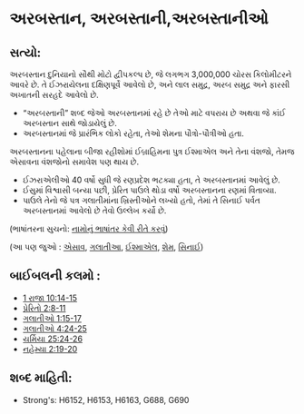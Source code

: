 # અરબસ્તાન, અરબસ્તાની,અરબસ્તાનીઓ 

## સત્યો: 

અરબસ્તાન દુનિયાનો સૌથી મોટો દ્વીપકલ્પ છે, જે લગભગ 3,000,000 ચોરસ કિલોમીટરને આવરે છે.
તે ઈઝરાયેલના દક્ષિણપૂર્વે આવેલો છે, અને લાલ સમુદ્ર, અરબ સમુદ્ર અને ફારસી અખાતની સરહદે આવેલો છે.

* “અરબસ્તાની” શબ્દ જેઓ અરબસ્તાનમાં રહે છે તેઓ માટે વપરાય છે અથવા જે કાંઈ અરબસ્તાન સાથે જોડાયેલું છે.
* અરબસ્તાનમાં જે પ્રારંભિક લોકો રહેતા, તેઓ શેમના પૌત્રો-પૌત્રીઓ હતા.

અરબસ્તાનના પહેલાના બીજા રહીશોમાં ઈબ્રાહિમના પુત્ર ઈશ્માએલ અને તેના વંશજો, તેમજ એસાવના વંશજોનો સમાવેશ પણ થાય છે.

* ઈઝરાએલીઓ 40 વર્ષો સુધી જે રણપ્રદેશ ભટક્યા હતા, તે અરબસ્તાનમાં આવેલું છે.
* ઈસુમાં વિશ્વાસી બન્યા પછી, પ્રેરિત પાઉલે થોડા વર્ષો અરબસ્તાનના રણમાં વિતાવ્યા.
* પાઉલે તેનો જે પત્ર ગલાતીમાંના ખ્રિસ્તીઓને લખ્યો હતો, તેમાં તે સિનાઈ પર્વત અરબસ્તાનમાં આવેલો છે તેવો ઉલ્લેખ કર્યો છે.

(ભાષાંતરના સુચનો: [નામોનું ભાષાંતર કેવી રીતે કરવું](rc://gu/ta/man/translate/translate-names))

(આ પણ જુઓ : [એસાવ](../names/esau.md), [ગલાતીઆ](../names/galatia.md), [ઈશ્માએલ](../names/ishmael.md), [શેમ](../names/shem.md), [સિનાઈ](../names/sinai.md))

## બાઈબલની કલમો : 

* [1 રાજા 10:14-15](rc://gu/tn/help/1ki/10/14)
* [પ્રેરિતો 2:8-11](rc://gu/tn/help/act/02/08)
* [ગલાતીઓ 1:15-17](rc://gu/tn/help/gal/01/15)
* [ગલાતીઓ 4:24-25](rc://gu/tn/help/gal/04/24)
* [યર્મિયા 25:24-26](rc://gu/tn/help/jer/25/24)
* [નહેમ્યા 2:19-20](rc://gu/tn/help/neh/02/19)

## શબ્દ માહિતી: 

* Strong's: H6152, H6153, H6163, G688, G690
